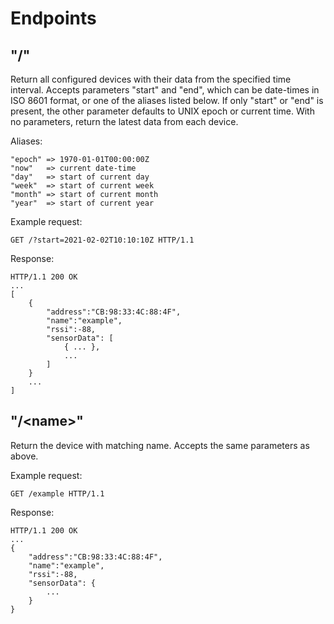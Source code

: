 Endpoints
=========

"/"
---

Return all configured devices with their data from the specified time interval.
Accepts parameters "start" and "end", which can be date-times in ISO 8601 format,
or one of the aliases listed below. If only "start" or "end" is present,
the other parameter defaults to UNIX epoch or current time.
With no parameters, return the latest data from each device.

Aliases:

    "epoch" => 1970-01-01T00:00:00Z
    "now"   => current date-time
    "day"   => start of current day
    "week"  => start of current week
    "month" => start of current month
    "year"  => start of current year

Example request:

    GET /?start=2021-02-02T10:10:10Z HTTP/1.1

Response:

    HTTP/1.1 200 OK
    ...
    [
        {
            "address":"CB:98:33:4C:88:4F",
            "name":"example",
            "rssi":-88,
            "sensorData": [
                { ... },
                ...
            ]
        }
        ...
    ]

"/\<name\>"
-------

Return the device with matching name.
Accepts the same parameters as above.

Example request:

    GET /example HTTP/1.1

Response:

    HTTP/1.1 200 OK
    ...
    {
        "address":"CB:98:33:4C:88:4F",
        "name":"example",
        "rssi":-88,
        "sensorData": { 
            ... 
        }
    }



